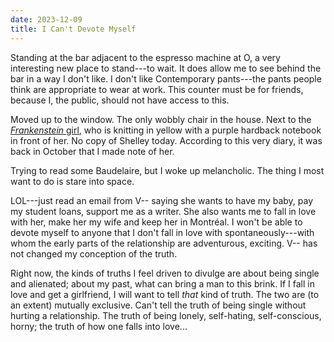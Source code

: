```yaml
---
date: 2023-12-09
title: I Can't Devote Myself
---
```


Standing at the bar adjacent to the espresso machine at O, a very interesting new place to stand---to wait. It does allow me to see behind the bar in a way I don't like. I don't like Contemporary pants---the pants people think are appropriate to wear at work. This counter must be for friends, because I, the public, should not have access to this.

Moved up to the window. The only wobbly chair in the house. Next to the [*Frankenstein* girl](/blog#2023-10-27), who is knitting in yellow with a purple hardback notebook in front of her. No copy of Shelley today. According to this very diary, it was back in October that I made note of her.

Trying to read some Baudelaire, but I woke up melancholic. The thing I most want to do is stare into space.

LOL---just read an email from V-- saying she wants to have my baby, pay my student loans, support me as a writer. She also wants me to fall in love with her, make her my wife and keep her in Montréal. I won't be able to devote myself to anyone that I don't fall in love with spontaneously---with whom the early parts of the relationship are adventurous, exciting. V-- has not changed my conception of the truth.

Right now, the kinds of truths I feel driven to divulge are about being single and alienated; about my past, what can bring a man to this brink. If I fall in love and get a girlfriend, I will want to tell *that* kind of truth. The two are (to an extent) mutually exclusive. Can't tell the truth of being single without hurting a relationship. The truth of being lonely, self-hating, self-conscious, horny; the truth of how one falls into love...
